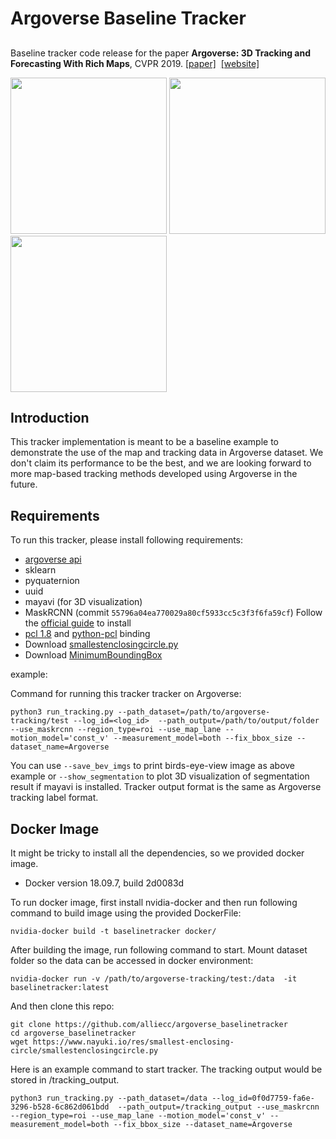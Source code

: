 # Argoverse Baseline Tracker

## 
Baseline tracker code release for the paper **Argoverse: 3D Tracking and Forecasting With Rich Maps**, CVPR 2019.
[[paper]](http://openaccess.thecvf.com/content_CVPR_2019/html/Chang_Argoverse_3D_Tracking_and_Forecasting_With_Rich_Maps_CVPR_2019_paper.html)&nbsp;  [[website]](https://www.argoverse.org/index.html)&nbsp;

<img src="https://github.argo.ai/achang/argoverse_baselinetracker/blob/master/bev_083.jpg" width="250"> <img src="https://github.argo.ai/achang/argoverse_baselinetracker/blob/master/bev_085.jpg" width="250"> <img src="https://github.argo.ai/achang/argoverse_baselinetracker/blob/master/bev_087.jpg" width="250">

## Introduction

This tracker implementation is meant to be a baseline example to demonstrate the use of the map and tracking data in Argoverse dataset. We don't claim its performance to be the best, and we are looking forward to more map-based tracking methods developed using Argoverse in the future.

## Requirements

To run this tracker, please install following requirements:
- [argoverse api](https://github.com/argoai/argoverse-api)
- sklearn
- pyquaternion
- uuid
- mayavi (for 3D visualization)
- MaskRCNN (commit `55796a04ea770029a80cf5933cc5c3f3f6fa59cf`) 
  Follow the [official guide](https://github.com/facebookresearch/maskrcnn-benchmark/blob/master/INSTALL.md) to install
- [pcl 1.8](https://askubuntu.com/questions/916260/how-to-install-point-cloud-library-v1-8-pcl-1-8-0-on-ubuntu-16-04-2-lts-for) and [python-pcl](https://github.com/strawlab/python-pcl) binding
- Download [smallestenclosingcircle.py](https://www.nayuki.io/res/smallest-enclosing-circle/smallestenclosingcircle.py)
- Download [MinimumBoundingBox](https://github.com/BebeSparkelSparkel/MinimumBoundingBox)


example:

Command for running this tracker tracker on Argoverse:

```shell
python3 run_tracking.py --path_dataset=/path/to/argoverse-tracking/test --log_id=<log_id>  --path_output=/path/to/output/folder --use_maskrcnn --region_type=roi --use_map_lane --motion_model='const_v' --measurement_model=both --fix_bbox_size --dataset_name=Argoverse
```

You can use `--save_bev_imgs` to print birds-eye-view image as above example or `--show_segmentation` to plot 3D visualization of segmentation result if mayavi is installed. Tracker output format is the same as Argoverse tracking label format.  

## Docker Image

It might be tricky to install all the dependencies, so we provided docker image.
- Docker version 18.09.7, build 2d0083d

To run docker image, first install nvidia-docker and then run following command to build image using the provided DockerFile:
```shell
nvidia-docker build -t baselinetracker docker/
```
After building the image, run following command to start. Mount dataset folder so the data can be accessed in docker environment:
```shell
nvidia-docker run -v /path/to/argoverse-tracking/test:/data  -it baselinetracker:latest
```
And then clone this repo:
```shell
git clone https://github.com/alliecc/argoverse_baselinetracker
cd argoverse_baselinetracker
wget https://www.nayuki.io/res/smallest-enclosing-circle/smallestenclosingcircle.py
```
Here is an example command to start tracker. The tracking output would be stored in /tracking_output.
```shell
python3 run_tracking.py --path_dataset=/data --log_id=0f0d7759-fa6e-3296-b528-6c862d061bdd  --path_output=/tracking_output --use_maskrcnn --region_type=roi --use_map_lane --motion_model='const_v' --measurement_model=both --fix_bbox_size --dataset_name=Argoverse
```






